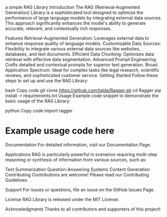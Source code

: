 a simple RAG Library
Introduction
The RAG (Retrieval-Augmented Generation) Library is a sophisticated tool designed to optimize the performance of large language models by integrating external data sources. This approach significantly enhances the model's ability to generate accurate, relevant, and contextually rich responses.

Features
Retrieval-Augmented Generation: Leverages external data to enhance response quality of language models.
Customizable Data Sources: Flexibility to integrate various external data sources like websites, databases, and text documents.
Efficient Data Chunking: Optimizes data retrieval with effective data segmentation.
Advanced Prompt Engineering: Crafts detailed and contextual prompts for superior text generation.
Broad Application Spectrum: Ideal for complex tasks like legal research, scientific reviews, and sophisticated customer service.
Getting Started
Follow these steps to set up and use the RAG Library:

bash
Copy code
git clone https://github.com/talda/Ragger.git
cd Ragger
pip install -r requirements.txt
Usage
Example code snippet to demonstrate the basic usage of the RAG Library:

python
Copy code
import ragger
# Example usage code here
Documentation
For detailed information, visit our Documentation Page.

Applications
RAG is particularly powerful in scenarios requiring multi-step reasoning or synthesis of information from various sources, such as:

Text Summarization
Question-Answering Systems
Content Generation
Contributing
Contributions are welcome! Please read our Contributing Guidelines.

Support
For issues or questions, file an issue on the GitHub Issues Page.

License
RAG Library is released under the MIT License.

Acknowledgments
Thanks to all contributors and supporters of this project!

